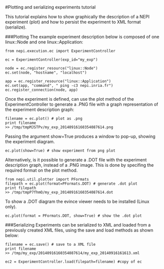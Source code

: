 
#Plotting and serializing experiments tutorial

This tutorial explains how to show graphically the description of a NEPI experiment (plot) and how to persist the experiment to XML format (serialize).

###Plotting
The example experiment description below is composed of one linux::Node and one linux::Application:

<pre><code class="python">from nepi.execution.ec import ExperimentController

ec = ExperimentController(exp_id="my_exp")

node = ec.register_resource("linux::Node")
ec.set(node, "hostname", "localhost")

app = ec.register_resource("linux::Application")
ec.set(app, "command", " ping -c3 nepi.inria.fr")
ec.register_connection(node, app)
</code></pre>

Once the experiment is defined, can use the plot method of the ExperimentController to generate a .PNG file with a graph representation of the experiment description graph:

<pre><code class="python">filename = ec.plot() # plot as .png
print filename
>> /tmp/tmpMJSTPv/my_exp_20140916160354087614.png
</code></pre>

Passing the argument show=True produces a window to pop-up, showing the experiment diagram.

<pre><code class="python">ec.plot(show=True) # show experiment from png plot
</code></pre>

Alternatively, is it possible to generate a .DOT file with the experiment description graph, instead of a .PNG image. This is done by specifing the required format on the plot method.

<pre><code class="python">from nepi.util.plotter import PFormats
filepath = ec.plot(format=PFormats.DOT) # generate .dot plot
print filepath
>> /tmp/tmpP7fhmO/my_exp_20140916160354087614.dot
</code></pre>

To show a .DOT diagram the evince viewer needs to be installed (Linux only).

<pre><code class="python">ec.plot(format = PFormats.DOT, show=True) # show the .dot plot
</code></pre>

###Serializing
Experiments can be serialized to XML and loaded from a previously created XML files, using the save and load methods as shown below:

<pre><code class="python">filename = ec.save() # save to a XML file
print filename
>> /tmp/my_exp/20140916160354087614/my_exp_20140916161613.xml

ec2 = ExperimentController.load(filepath=filename) #copy of ec
</code></pre>
